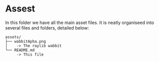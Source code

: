 # Assest
In this folder we have all the main asset files. It is neatly organiseed into several files and folders, detailed below:
```
assets/
├── wabbitApha.png
│    -> The raylib wabbit
└── README.md
     -> This file
```
